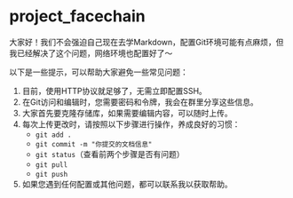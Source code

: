 # project_facechain
大家好！我们不会强迫自己现在去学Markdown，配置Git环境可能有点麻烦，但我已经解决了这个问题，网络环境也配置好了～

以下是一些提示，可以帮助大家避免一些常见问题：

1. 目前，使用HTTP协议就足够了，无需立即配置SSH。
2. 在Git访问和编辑时，您需要密码和令牌，我会在群里分享这些信息。
3. 大家首先要克隆存储库，如果需要编辑内容，可以随时上传。
4. 每次上传更改时，请按照以下步骤进行操作，养成良好的习惯：
   - `git add .`
   - `git commit -m "你提交的文档信息"`
   - `git status`（查看前两个步骤是否有问题）
   - `git pull`
   - `git push`
5. 如果您遇到任何配置或其他问题，都可以联系我以获取帮助。

